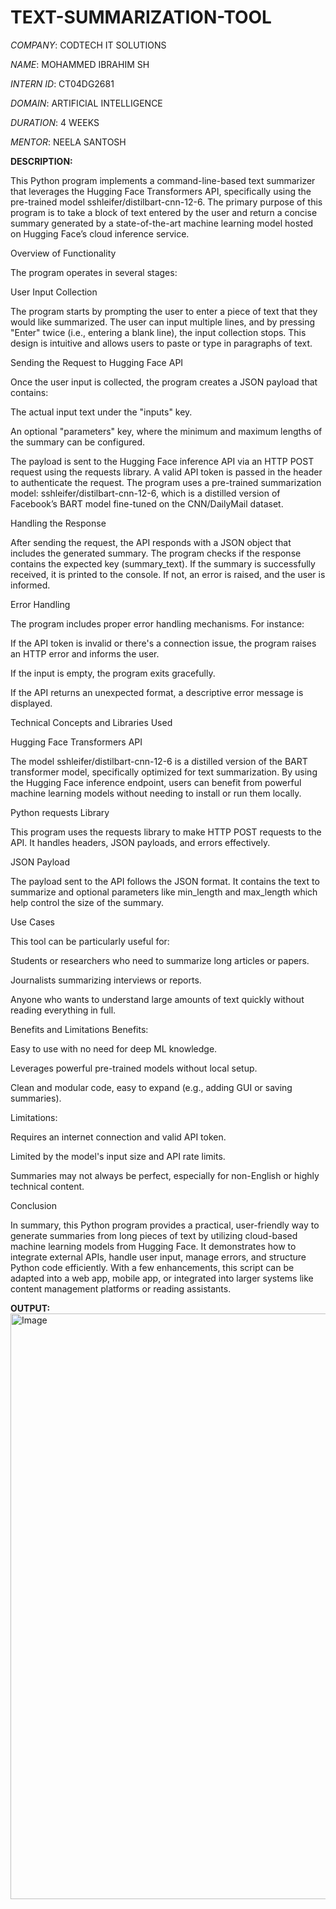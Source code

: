 # TEXT-SUMMARIZATION-TOOL

*COMPANY*: CODTECH IT SOLUTIONS

*NAME*: MOHAMMED IBRAHIM SH

*INTERN ID*: CT04DG2681

*DOMAIN*: ARTIFICIAL INTELLIGENCE

*DURATION*: 4 WEEKS

*MENTOR*: NEELA SANTOSH

**DESCRIPTION:** 

This Python program implements a command-line-based text summarizer that leverages the Hugging Face Transformers API, specifically using the pre-trained model sshleifer/distilbart-cnn-12-6. The primary purpose of this program is to take a block of text entered by the user and return a concise summary generated by a state-of-the-art machine learning model hosted on Hugging Face’s cloud inference service.

Overview of Functionality

The program operates in several stages:

User Input Collection

The program starts by prompting the user to enter a piece of text that they would like summarized. The user can input multiple lines, and by pressing "Enter" twice (i.e., entering a blank line), the input collection stops. This design is intuitive and allows users to paste or type in paragraphs of text.

Sending the Request to Hugging Face API

Once the user input is collected, the program creates a JSON payload that contains:

The actual input text under the "inputs" key.

An optional "parameters" key, where the minimum and maximum lengths of the summary can be configured.

The payload is sent to the Hugging Face inference API via an HTTP POST request using the requests library. A valid API token is passed in the header to authenticate the request. The program uses a pre-trained summarization model: sshleifer/distilbart-cnn-12-6, which is a distilled version of Facebook’s BART model fine-tuned on the CNN/DailyMail dataset.

Handling the Response

After sending the request, the API responds with a JSON object that includes the generated summary. The program checks if the response contains the expected key (summary_text). If the summary is successfully received, it is printed to the console. If not, an error is raised, and the user is informed.

Error Handling

The program includes proper error handling mechanisms. For instance:

If the API token is invalid or there's a connection issue, the program raises an HTTP error and informs the user.

If the input is empty, the program exits gracefully.

If the API returns an unexpected format, a descriptive error message is displayed.

Technical Concepts and Libraries Used

Hugging Face Transformers API

The model sshleifer/distilbart-cnn-12-6 is a distilled version of the BART transformer model, specifically optimized for text summarization. By using the Hugging Face inference endpoint, users can benefit from powerful machine learning models without needing to install or run them locally.

Python requests Library

This program uses the requests library to make HTTP POST requests to the API. It handles headers, JSON payloads, and errors effectively.

JSON Payload

The payload sent to the API follows the JSON format. It contains the text to summarize and optional parameters like min_length and max_length which help control the size of the summary.

Use Cases

This tool can be particularly useful for:

Students or researchers who need to summarize long articles or papers.

Journalists summarizing interviews or reports.

Anyone who wants to understand large amounts of text quickly without reading everything in full.

Benefits and Limitations
Benefits:

Easy to use with no need for deep ML knowledge.

Leverages powerful pre-trained models without local setup.

Clean and modular code, easy to expand (e.g., adding GUI or saving summaries).

Limitations:

Requires an internet connection and valid API token.

Limited by the model's input size and API rate limits.

Summaries may not always be perfect, especially for non-English or highly technical content.

Conclusion

In summary, this Python program provides a practical, user-friendly way to generate summaries from long pieces of text by utilizing cloud-based machine learning models from Hugging Face. It demonstrates how to integrate external APIs, handle user input, manage errors, and structure Python code efficiently. With a few enhancements, this script can be adapted into a web app, mobile app, or integrated into larger systems like content management platforms or reading assistants.

**OUTPUT:** <img width="1608" height="937" alt="Image" src="https://github.com/user-attachments/assets/59f67544-cc2b-4d28-8f0c-401f1ec4060a" />
